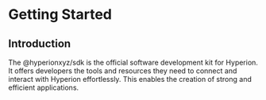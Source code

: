 # Getting Started

## Introduction

The @hyperionxyz/sdk is the official software development kit for Hyperion. It offers developers the tools and resources they need to connect and interact with Hyperion effortlessly. This enables the creation of strong and efficient applications.



